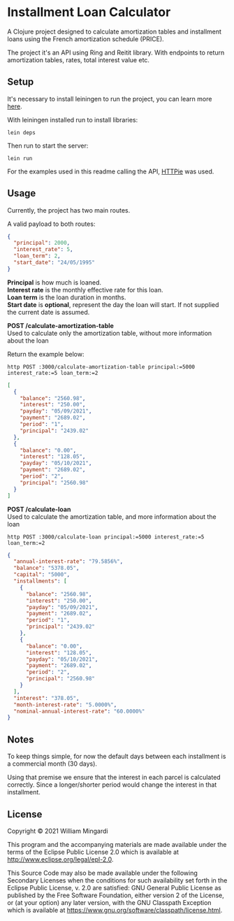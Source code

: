 # Installment Loan Calculator

A Clojure project designed to calculate amortization tables and installment
loans using the French amortization schedule (PRICE).

The project it's an API using Ring and Reitit library. With endpoints to return amortization
tables, rates, total interest value etc.

## Setup
It's necessary to install leiningen to run the project, you can learn more [here](https://leiningen.org/). 

With leiningen installed run to install libraries:

```shell-session
lein deps
```

Then run to start the server:

```shell-session
lein run
```

For the examples used in this readme calling the API, [HTTPie](https://httpie.io/) was used.

## Usage

Currently, the project has two main routes.

A valid payload to both routes:
```json
{
  "principal": 2000,
  "interest_rate": 5,
  "loan_term": 2,
  "start_date": "24/05/1995"
}
```
**Principal** is how much is loaned.  
**Interest rate** is the monthly effective rate for this loan.  
**Loan term** is the loan duration in months.  
**Start date** is **optional**, represent the day the loan will start. If not supplied the current date is assumed.

**POST /calculate-amortization-table**  
Used to calculate only the amortization table, without more information about the loan

Return the example below:

`http POST :3000/calculate-amortization-table principal:=5000 interest_rate:=5 loan_term:=2`
```json
[
  {
    "balance": "2560.98",
    "interest": "250.00",
    "payday": "05/09/2021",
    "payment": "2689.02",
    "period": "1",
    "principal": "2439.02"
  },
  {
    "balance": "0.00",
    "interest": "128.05",
    "payday": "05/10/2021",
    "payment": "2689.02",
    "period": "2",
    "principal": "2560.98"
  }
]
```

**POST /calculate-loan**  
Used to calculate the amortization table, and more information about the loan

`http POST :3000/calculate-loan principal:=5000 interest_rate:=5 loan_term:=2`

```json
{
  "annual-interest-rate": "79.5856%",
  "balance": "5378.05",
  "capital": "5000",
  "installments": [
    {
      "balance": "2560.98",
      "interest": "250.00",
      "payday": "05/09/2021",
      "payment": "2689.02",
      "period": "1",
      "principal": "2439.02"
    },
    {
      "balance": "0.00",
      "interest": "128.05",
      "payday": "05/10/2021",
      "payment": "2689.02",
      "period": "2",
      "principal": "2560.98"
    }
  ],
  "interest": "378.05",
  "month-interest-rate": "5.0000%",
  "nominal-annual-interest-rate": "60.0000%"
}
```

## Notes

To keep things simple, for now the default days between each installment
is a commercial month (30 days).


Using that premise we ensure that the interest in each parcel is calculated
correctly. Since a longer/shorter period would change the interest in that
installment.

## License

Copyright © 2021 William Mingardi

This program and the accompanying materials are made available under the
terms of the Eclipse Public License 2.0 which is available at
http://www.eclipse.org/legal/epl-2.0.

This Source Code may also be made available under the following Secondary
Licenses when the conditions for such availability set forth in the Eclipse
Public License, v. 2.0 are satisfied: GNU General Public License as published by
the Free Software Foundation, either version 2 of the License, or (at your
option) any later version, with the GNU Classpath Exception which is available
at https://www.gnu.org/software/classpath/license.html.
